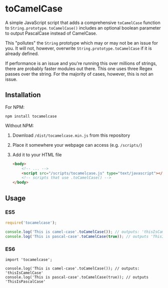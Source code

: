 toCamelCase
===========

A simple JavaScript script that adds a comprehensive `toCamelCase` function to `String.prototype`.  `toCamelCase()`
includes an optional boolean parameter to output PascalCase instead of CamelCase.

This "pollutes" the `String` prototype which may or may not be an issue for you.  It will not, however, overwrite
`String.prototype.toCamelCase` if it is already defined.

If performance is an issue and you're running this over millions of strings, there are probably faster modules out
there.  This one uses three Regex passes over the string.  For the majority of cases, however, this is not an issue.

Installation
------------

For NPM:

`npm install tocamelcase`

Without NPM:

1) Download `/dist/tocamelcase.min.js` from this repository
2) Place it somewhere your webpage can access (e.g. `/scripts/`)
3) Add it to your HTML file
    
    ``` html
    <body>
        <!-- ... -->
        <script src="/scripts/tocamelcase.js" type="text/javascript"></script>
        <!-- scripts that use .toCamelCase() -->
    </body>
    ```

Usage
-----

### ES5 ###

``` js
require('tocamelcase');

console.log('This is camel-case'.toCamelCase()); // outputs: 'thisIsCamelCase'
console.log('This is pascal-case'.toCamelCase(true)); // outputs 'ThisIsPascalCase'
```

### ES6 ###
``` es6
import 'tocamelcase';

console.log('This is camel-case'.toCamelCase()); // outputs: 'thisIsCamelCase'
console.log('This is pascal-case'.toCamelCase(true)); // outputs 'ThisIsPascalCase'
```